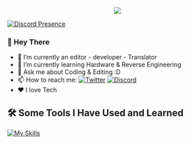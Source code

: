 <p align="center">
  <img src="https://capsule-render.vercel.app/api?type=soft&height=300&color=gradient&text=MasterVito&reversal=false&fontAlign=50&fontAlignY=50&textBg=true&desc=Welcome!&descAlign=49&descAlignY=80&descSize=30&animation=fadeIn&section=header"/>
</p>

[![Discord Presence](https://lanyard.cnrad.dev/api/:443136409835012116)](https://discord.com/users/:443136409835012116)

### 👋 Hey There
* 💼 I’m currently an editor - developer - Translator  
* 🌱 I’m currently learning Hardware & Reverse Engineering
* 💬 Ask me about Coding & Editing :D
* 📫 How to reach me: [![Twitter](https://badgen.net/badge/icon/twitter?icon=twitter&label)](https://twitter.com/Mv_tbh) [![Discord](https://badgen.net/badge/icon/discord?icon=discord&label)](https://discord.com/users/443136409835012116)
* ❤️ I love Tech 

<h2> 🛠️ Some Tools I Have Used and Learned</h2>
<p align="left">

[![My Skills](https://skillicons.dev/icons?i=py,vscode,css,html,pr,robloxstudio,linux,lua&theme=dark)](https://skillicons.dev)
